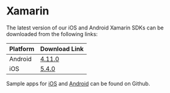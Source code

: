 # Xamarin

The latest version of our iOS and Android Xamarin SDKs can be downloaded from the following links:

| Platform | Download Link |
| :--- | :--- |
| Android | [4.11.0](https://s3-eu-west-1.amazonaws.com/sentiance-u1-sdk-downloads/android/xamarin/sentiance-android-sdk-4.11.0.dll) |
| iOS | [5.4.0](https://sentiance-sdk.s3-eu-west-1.amazonaws.com/ios/xamarin/sentiance-ios-sdk-5.4.0.zip) |

Sample apps for [iOS](https://github.com/sentiance/sdk-starter-ios-xamarin) and [Android](https://github.com/sentiance/sdk-starter-android-xamarin) can be found on Github. 

